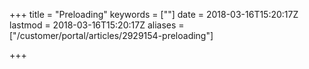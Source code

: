 +++
title = "Preloading"
keywords = [""]
date = 2018-03-16T15:20:17Z
lastmod = 2018-03-16T15:20:17Z
aliases = ["/customer/portal/articles/2929154-preloading"]

+++


